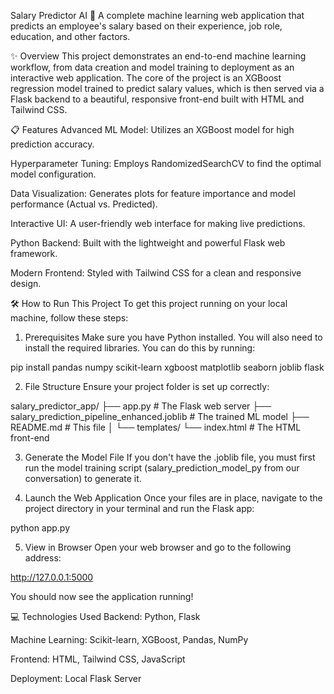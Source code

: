 Salary Predictor AI 🚀
A complete machine learning web application that predicts an employee's salary based on their experience, job role, education, and other factors.

✨ Overview
This project demonstrates an end-to-end machine learning workflow, from data creation and model training to deployment as an interactive web application. The core of the project is an XGBoost regression model trained to predict salary values, which is then served via a Flask backend to a beautiful, responsive front-end built with HTML and Tailwind CSS.

📋 Features
Advanced ML Model: Utilizes an XGBoost model for high prediction accuracy.

Hyperparameter Tuning: Employs RandomizedSearchCV to find the optimal model configuration.

Data Visualization: Generates plots for feature importance and model performance (Actual vs. Predicted).

Interactive UI: A user-friendly web interface for making live predictions.

Python Backend: Built with the lightweight and powerful Flask web framework.

Modern Frontend: Styled with Tailwind CSS for a clean and responsive design.

🛠️ How to Run This Project
To get this project running on your local machine, follow these steps:

1. Prerequisites
Make sure you have Python installed. You will also need to install the required libraries. You can do this by running:

pip install pandas numpy scikit-learn xgboost matplotlib seaborn joblib flask

2. File Structure
Ensure your project folder is set up correctly:

salary_predictor_app/
├── app.py                         # The Flask web server
├── salary_prediction_pipeline_enhanced.joblib  # The trained ML model
├── README.md                      # This file
│
└── templates/
    └── index.html                 # The HTML front-end

3. Generate the Model File
If you don't have the .joblib file, you must first run the model training script (salary_prediction_model_py from our conversation) to generate it.

4. Launch the Web Application
Once your files are in place, navigate to the project directory in your terminal and run the Flask app:

python app.py

5. View in Browser
Open your web browser and go to the following address:

http://127.0.0.1:5000

You should now see the application running!

💻 Technologies Used
Backend: Python, Flask

Machine Learning: Scikit-learn, XGBoost, Pandas, NumPy

Frontend: HTML, Tailwind CSS, JavaScript

Deployment: Local Flask Server
